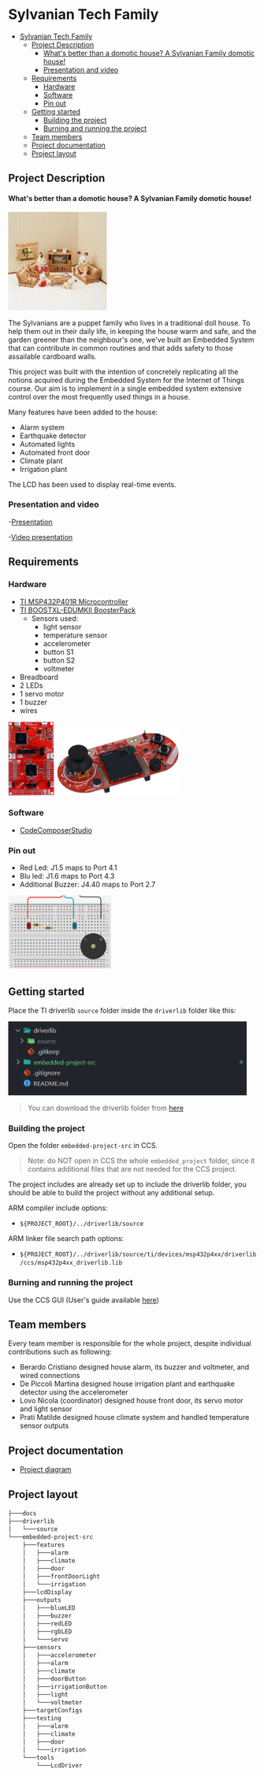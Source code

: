 # Sylvanian Tech Family

- [Sylvanian Tech Family](#sylvanian-tech-family)
  - [Project Description](#project-description)
      - [What's better than a domotic house? A Sylvanian Family domotic house!](#whats-better-than-a-domotic-house-a-sylvanian-family-domotic-house)
    - [Presentation and video](#presentation-and-video)
  - [Requirements](#requirements)
    - [Hardware](#hardware)
    - [Software](#software)
    - [Pin out](#pin-out)
  - [Getting started](#getting-started)
    - [Building the project](#building-the-project)
    - [Burning and running the project](#burning-and-running-the-project)
  - [Team members](#team-members)
  - [Project documentation](#project-documentation)
  - [Project layout](#project-layout)

## Project Description

#### What's better than a domotic house? A Sylvanian Family domotic house!

<img src="./docs/sylvanian_family.jpg" alt="drawing" height="200"/>

The Sylvanians are a puppet family who lives in a traditional doll house.
To help them out in their daily life, in keeping the house warm and safe, and
the garden greener than the neighbour's one, we've built an Embedded System
that can contribute in common routines and that adds safety to those assailable
cardboard walls.

This project was built with the intention of concretely replicating all the notions
acquired during the Embedded System for the Internet of Things course.
Our aim is to implement in a single embedded system extensive control over the
most frequently used things in a house.

Many features have been added to the house:

- Alarm system
- Earthquake detector
- Automated lights
- Automated front door
- Climate plant
- Irrigation plant

The LCD has been used to display real-time events.

### Presentation and video
-[Presentation](https://docs.google.com/presentation/d/1W6sGwKaeywJN_hmt3aGy_PK22Og2mWv0d_z1uNpjzVE/edit?usp=drivesdk)

-[Video presentation]()

## Requirements

### Hardware

- [TI MSP432P401R Microcontroller](https://www.ti.com/lit/ds/slas826e/slas826e.pdf)
- [TI BOOSTXL-EDUMKII BoosterPack](https://www.ti.com/tool/BOOSTXL-EDUMKII)
  - Sensors used:
    - light sensor
    - temperature sensor
    - accelerometer
    - button S1
    - button S2
    - voltmeter
- Breadboard
- 2 LEDs
- 1 servo motor
- 1 buzzer
- wires

<img src="./docs/msp_exp432p401r.jpg" alt="drawing" height="150"/> <img src="./docs/boosterpack.png" alt="drawing" width="250"/>

### Software

- [CodeComposerStudio](https://www.ti.com/tool/download/CCSTUDIO/12.2.0)

### Pin out

- Red Led: J1.5 maps to Port 4.1
- Blu led: J1.6 maps to Port 4.3
- Additional Buzzer: J4.40 maps to Port 2.7

<img src="./docs/tink.png" alt="drawing" height="150">

## Getting started

Place the TI driverlib `source` folder inside the `driverlib` folder like this:

<img src="./docs/driverLibLocation.png" alt="drawing" height="150"/>

> You can download the driverlib folder
> from [here](https://drive.google.com/file/d/1w_YTRS9HwMnIs1PKtQFa6hqd9J2PM_93/view?usp=sharing)

### Building the project

Open the folder `embedded-project-src` in CCS.

> Note: do NOT open in CCS the whole `embedded_project` folder, since it contains additional files that are not needed for the CCS project.

The project includes are already set up to include the driverlib folder, you should be able to build the project without
any additional setup.

ARM compiler include options:

- `${PROJECT_ROOT}/../driverlib/source`

ARM linker file search path options:

- `${PROJECT_ROOT}/../driverlib/source/ti/devices/msp432p4xx/driverlib/ccs/msp432p4xx_driverlib.lib`

### Burning and running the project
Use the CCS GUI (User's guide available [here](https://software-dl.ti.com/ccs/esd/documents/users_guide_ccs_20.0.0/index.html))

## Team members

Every team member is responsible for the whole project, despite individual contributions such as following:

- Berardo Cristiano designed house alarm, its buzzer and voltmeter, and wired connections
- De Piccoli Martina designed house irrigation plant and earthquake detector using the accelerometer
- Lovo Nicola (coordinator) designed house front door, its servo motor and light sensor
- Prati Matilde designed house climate system and handled temperature sensor outputs

## Project documentation
- [Project diagram](https://drive.google.com/file/d/1CTdshm4JGh88nT_NAp6nMx0BeLaoV-mB/view?usp=sharing)

## Project layout

```
├───docs
├───driverlib
│   └───source
└───embedded-project-src
    ├───features
    │   ├───alarm
    │   ├───climate
    │   ├───door
    │   ├───frontDoorLight
    │   └───irrigation
    ├───lcdDisplay
    ├───outputs
    │   ├───blueLED
    │   ├───buzzer
    │   ├───redLED
    │   ├───rgbLED
    │   └───servo
    ├───sensors
    │   ├───accelerometer
    │   ├───alarm
    │   ├───climate
    │   ├───doorButton
    │   ├───irrigationButton
    │   ├───light
    │   └───voltmeter
    ├───targetConfigs
    ├───testing
    │   ├───alarm
    │   ├───climate
    │   ├───door
    │   └───irrigation
    └───tools
        └───LcdDriver
```
